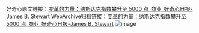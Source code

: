 好奇心原文链接：[变革的力量：纳斯达克指数攀升至 5000 点_商业_好奇心日报-James B. Stewart](https://www.qdaily.com/articles/7190.html)
WebArchive归档链接：[变革的力量：纳斯达克指数攀升至 5000 点_商业_好奇心日报-James B. Stewart](http://web.archive.org/web/20190623172041/https://www.qdaily.com/articles/7190.html)
![image](http://ww3.sinaimg.cn/large/007d5XDply1g3x09xh9d1j30u04xdnpd)